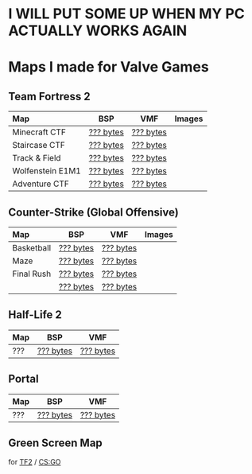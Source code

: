 # I WILL PUT SOME UP WHEN MY PC ACTUALLY WORKS AGAIN
# Maps I made for Valve Games

## Team Fortress 2

| Map                 | BSP                                   | VMF                                   | Images                                      |
|:--------------------|:-------------------------------------:|:-------------------------------------:|---------------------------------------------|
| Minecraft CTF       |[??? bytes]()                          |[??? bytes]()                          |                                             |
| Staircase CTF       |[??? bytes]()                          |[??? bytes]()                          |                                             |
| Track & Field       |[??? bytes]()                          |[??? bytes]()                          |                                             |
| Wolfenstein E1M1    |[??? bytes]()                          |[??? bytes]()                          |                                             |
| Adventure CTF       |[??? bytes]()                          |[??? bytes]()                          |                                             |

## Counter-Strike (Global Offensive)

| Map                 | BSP                                   | VMF                                   | Images                                      |
|:--------------------|:-------------------------------------:|:-------------------------------------:|---------------------------------------------|
| Basketball          |[??? bytes]()                          |[??? bytes]()                          |                                             |
| Maze                |[??? bytes]()                          |[??? bytes]()                          |                                             |
| Final Rush          |[??? bytes]()                          |[??? bytes]()                          |                                             |
|                     |[??? bytes]()                          |[??? bytes]()                          |                                             |

## Half-Life 2

| Map                 | BSP                                   | VMF                                   |
|:--------------------|:-------------------------------------:|:-------------------------------------:|
| ???                 |[??? bytes]()                          |[??? bytes]()                          |

## Portal

| Map                 | BSP                                   | VMF                                   |
|:--------------------|:-------------------------------------:|:-------------------------------------:|
| ???                 |[??? bytes]()                          |[??? bytes]()                          |

## Green Screen Map
for [TF2]() / [CS:GO]()
